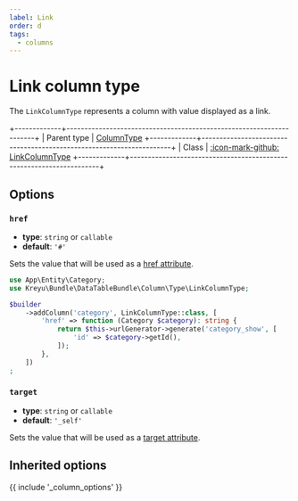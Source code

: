 ```yaml
---
label: Link
order: d
tags:
  - columns
---
```


# Link column type

The `LinkColumnType` represents a column with value displayed as a link.

+-------------+---------------------------------------------------------------------+
| Parent type | [ColumnType](column)
+-------------+---------------------------------------------------------------------+
| Class       | [:icon-mark-github: LinkColumnType](https://github.com/Kreyu/data-table-bundle/blob/main/src/Column/Type/LinkColumnType.php)
+-------------+---------------------------------------------------------------------+

## Options

### `href`

- **type**: `string` or `callable`
- **default**: `'#'`

Sets the value that will be used as a [href attribute](https://developer.mozilla.org/en-US/docs/Web/HTML/Element/a#attr-href).

```php #
use App\Entity\Category;
use Kreyu\Bundle\DataTableBundle\Column\Type\LinkColumnType;

$builder
    ->addColumn('category', LinkColumnType::class, [
        'href' => function (Category $category): string {
            return $this->urlGenerator->generate('category_show', [
                'id' => $category->getId(),
            ]);
        },
    ])
;
```

### `target`

- **type**: `string` or `callable`
- **default**: `'_self'`

Sets the value that will be used as a [target attribute](https://developer.mozilla.org/en-US/docs/Web/HTML/Element/a#attr-target).

## Inherited options

{{ include '_column_options' }}
